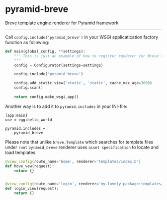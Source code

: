 pyramid-breve
=============

Breve template engine renderer for Pyramid framework



-----

Call `config.include('pyramid_breve')` in your WSGI applicatication factory function as following:

```python
def main(global_config, **settings):
    """ This is just an example of how to register renderer for Breve templates.
    """
    config = Configurator(settings=settings)

    config.include('pyramid_breve')

    config.add_static_view('static', 'static', cache_max_age=3600)
    config.scan()
    
    return config.make_wsgi_app()
```

Another way is to add it to `pyramid.includes` in your INI-file:

```
[app:main]
use = egg:hello_world

pyramid.includes =
	pyramid_breve
```


Please note that unlike `breve.Template` which searches for template files under `root` `pyramid_breve` renderer uses `asset specification` to locate
and load templates.

```python
@view_config(route_name='home', renderer='templates/index.b')
def hove_vew(request):
    return {}


@view_config(route_name='login', renderer='my.lovely.package:templates/login.b')
def login_view(request):
    return {}
```
